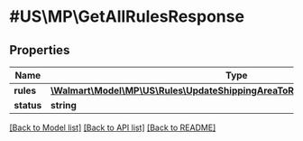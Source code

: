 # #US\MP\GetAllRulesResponse

## Properties

Name | Type | Description | Notes
------------ | ------------- | ------------- | -------------
**rules** | [**\Walmart\Model\MP\US\Rules\UpdateShippingAreaToRule200ResponseRulesInner[]**](UpdateShippingAreaToRule200ResponseRulesInner.md) |  | [optional]
**status** | **string** | status | [optional]


[[Back to Model list]](../) [[Back to API list]](../../Api/US/MP) [[Back to README]](../../README.md)
